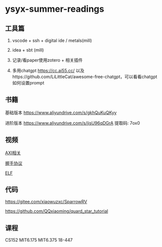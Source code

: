 # ysyx-summer-readings



## 工具篇

1. vscode + ssh + digital ide / metals(mill)

2. idea + sbt (mill)
3. 记录/看paper使用zotero + 相关插件
4. 多用chatgpt https://cc.ai55.cc/ 以及https://github.com/LiLittleCat/awesome-free-chatgpt，可以看看chatgpt如何设置prompt



## 书籍

基础版本 https://www.aliyundrive.com/s/gkhQuKuQKyy 

进阶版本 https://www.aliyundrive.com/s/jisU96qDGrA 提取码: 7ox0 



## 视频

[AXI相关](https://www.bilibili.com/video/BV1mD4y1p7UK/?vd_source=38024886289f4efc2c6167eacd5361b7)

[握手协议](https://zhuanlan.zhihu.com/p/620498057)

[ELF](https://www.bilibili.com/video/BV17K4y1N7Q2/?p=16&vd_source=38024886289f4efc2c6167eacd5361b7)



## 代码

https://gitee.com/xiaowuzxc/SparrowRV

https://github.com/QQxiaoming/quard_star_tutorial



## 课程

CS152  MIT6.175 MIT6.375  18-447
